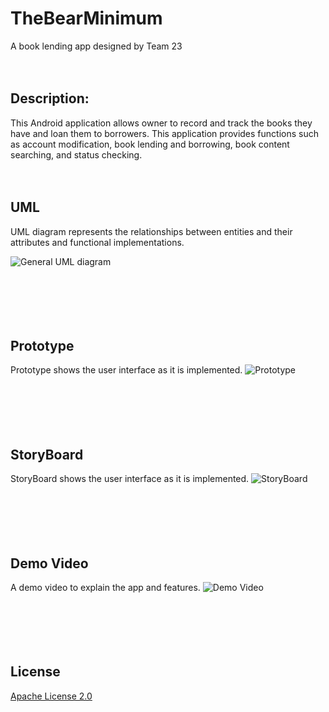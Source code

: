 # TheBearMinimum
A book lending app designed by Team 23<br /><br /><br />




## **Description**:

This Android application allows owner to record and track the books they have and loan them to borrowers. This application provides functions such as account modification, 
book lending and borrowing, book content searching, and status checking. <br /><br /><br />



## **UML**


UML diagram represents the relationships between entities and their attributes and functional implementations.

![General UML diagram](https://media.discordapp.net/attachments/763449164204998716/782910982451363870/Nov29UML.png?width=1124&height=935)
<br /><br /><br /><br /><br /><br />

## **Prototype**



Prototype shows the user interface as it is implemented.
![Prototype](https://user-images.githubusercontent.com/59704757/100560338-c18f8100-3272-11eb-9eb3-9bf32d837450.png)
<br /><br /><br /><br /><br /><br />

## **StoryBoard**



StoryBoard shows the user interface as it is implemented.
![StoryBoard](https://user-images.githubusercontent.com/59704757/100560330-b50b2880-3272-11eb-9419-eec70b10cc9c.png)
<br /><br /><br /><br /><br /><br />

## **Demo Video**



A demo video to explain the app and features.
![Demo Video](https://www.youtube.com/watch?v=bSqYWIz5o0A&feature=youtu.be)
<br /><br /><br /><br /><br /><br />


## License

[Apache License 2.0](https://choosealicense.com/licenses/apache-2.0/)
<br /><br /><br /><br /><br /><br />





